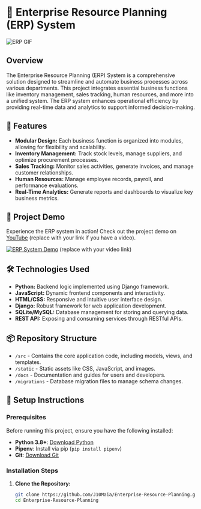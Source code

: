 # 🏢 Enterprise Resource Planning (ERP) System

![ERP GIF](https://media.giphy.com/media/26BRuo6sLetdllPAQ/giphy.gif)

## Overview

The Enterprise Resource Planning (ERP) System is a comprehensive solution designed to streamline and automate business processes across various departments. This project integrates essential business functions like inventory management, sales tracking, human resources, and more into a unified system. The ERP system enhances operational efficiency by providing real-time data and analytics to support informed decision-making.

## 🚀 Features

- **Modular Design:** Each business function is organized into modules, allowing for flexibility and scalability.
- **Inventory Management:** Track stock levels, manage suppliers, and optimize procurement processes.
- **Sales Tracking:** Monitor sales activities, generate invoices, and manage customer relationships.
- **Human Resources:** Manage employee records, payroll, and performance evaluations.
- **Real-Time Analytics:** Generate reports and dashboards to visualize key business metrics.

## 🎥 Project Demo

Experience the ERP system in action! Check out the project demo on [YouTube](#) (replace with your link if you have a video).

[![ERP System Demo](https://img.youtube.com/vi/your-video-id/0.jpg)](#) (replace with your video link)

## 🛠️ Technologies Used

- **Python:** Backend logic implemented using Django framework.
- **JavaScript:** Dynamic frontend components and interactivity.
- **HTML/CSS:** Responsive and intuitive user interface design.
- **Django:** Robust framework for web application development.
- **SQLite/MySQL:** Database management for storing and querying data.
- **REST API:** Exposing and consuming services through RESTful APIs.

## 📦 Repository Structure

- `/src` - Contains the core application code, including models, views, and templates.
- `/static` - Static assets like CSS, JavaScript, and images.
- `/docs` - Documentation and guides for users and developers.
- `/migrations` - Database migration files to manage schema changes.

## 📝 Setup Instructions

### Prerequisites

Before running this project, ensure you have the following installed:

- **Python 3.8+**: [Download Python](https://www.python.org/downloads/)
- **Pipenv**: Install via pip (`pip install pipenv`)
- **Git**: [Download Git](https://git-scm.com/downloads)

### Installation Steps

1. **Clone the Repository:**
   ```bash
   git clone https://github.com/J10Maia/Enterprise-Resource-Planning.git
   cd Enterprise-Resource-Planning

